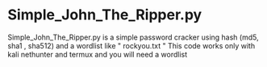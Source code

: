 # Simple_John_The_Ripper.py
Simple_John_The_Ripper.py is a simple password cracker using hash (md5, sha1 , sha512) and a wordlist like " rockyou.txt "
This code works only with kali nethunter and termux and you will need a wordlist

